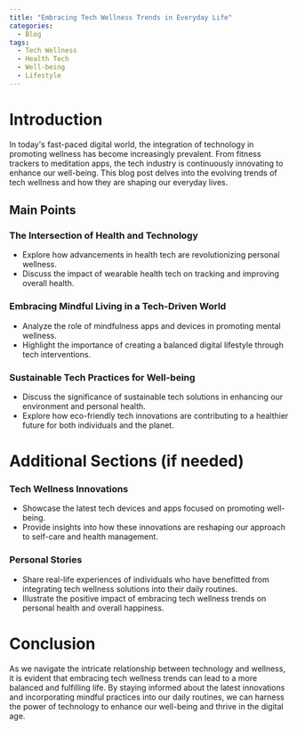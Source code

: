 ```yaml
---
title: "Embracing Tech Wellness Trends in Everyday Life"
categories:
  - Blog
tags:
  - Tech Wellness
  - Health Tech
  - Well-being
  - Lifestyle
---
```


# Introduction
In today's fast-paced digital world, the integration of technology in promoting wellness has become increasingly prevalent. From fitness trackers to meditation apps, the tech industry is continuously innovating to enhance our well-being. This blog post delves into the evolving trends of tech wellness and how they are shaping our everyday lives.

## Main Points
### The Intersection of Health and Technology
- Explore how advancements in health tech are revolutionizing personal wellness.
- Discuss the impact of wearable health tech on tracking and improving overall health.

### Embracing Mindful Living in a Tech-Driven World
- Analyze the role of mindfulness apps and devices in promoting mental wellness.
- Highlight the importance of creating a balanced digital lifestyle through tech interventions.

### Sustainable Tech Practices for Well-being
- Discuss the significance of sustainable tech solutions in enhancing our environment and personal health.
- Explore how eco-friendly tech innovations are contributing to a healthier future for both individuals and the planet.

# Additional Sections (if needed)
### Tech Wellness Innovations
- Showcase the latest tech devices and apps focused on promoting well-being.
- Provide insights into how these innovations are reshaping our approach to self-care and health management.

### Personal Stories
- Share real-life experiences of individuals who have benefitted from integrating tech wellness solutions into their daily routines.
- Illustrate the positive impact of embracing tech wellness trends on personal health and overall happiness.

# Conclusion
As we navigate the intricate relationship between technology and wellness, it is evident that embracing tech wellness trends can lead to a more balanced and fulfilling life. By staying informed about the latest innovations and incorporating mindful practices into our daily routines, we can harness the power of technology to enhance our well-being and thrive in the digital age.